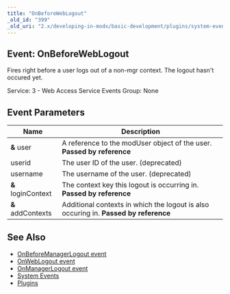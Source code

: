 ```yaml
---
title: "OnBeforeWebLogout"
_old_id: "399"
_old_uri: "2.x/developing-in-modx/basic-development/plugins/system-events/onbeforeweblogout"
---
```


## Event: OnBeforeWebLogout

Fires right before a user logs out of a non-mgr context. The logout hasn't occured yet.

Service: 3 - Web Access Service Events 
Group: None

## Event Parameters

| Name               | Description                                                                          |
| ------------------ | ------------------------------------------------------------------------------------ |
| **&** user         | A reference to the modUser object of the user. **Passed by reference**               |
| userid             | The user ID of the user. (deprecated)                                                |
| username           | The username of the user. (deprecated)                                               |
| **&** loginContext | The context key this logout is occurring in. **Passed by reference**                 |
| **&** addContexts  | Additional contexts in which the logout is also occuring in. **Passed by reference** |

## See Also

- [OnBeforeManagerLogout event](developing-in-modx/basic-development/plugins/system-events/onbeforemanagerlogout "OnBeforeManagerLogout")
- [OnWebLogout event](developing-in-modx/basic-development/plugins/system-events/onweblogout "OnWebLogout")
- [OnManagerLogout event](developing-in-modx/basic-development/plugins/system-events/onmanagerlogout "OnManagerLogout")
- [System Events](extending-modx/plugins/system-events "System Events")
- [Plugins](extending-modx/plugins "Plugins")